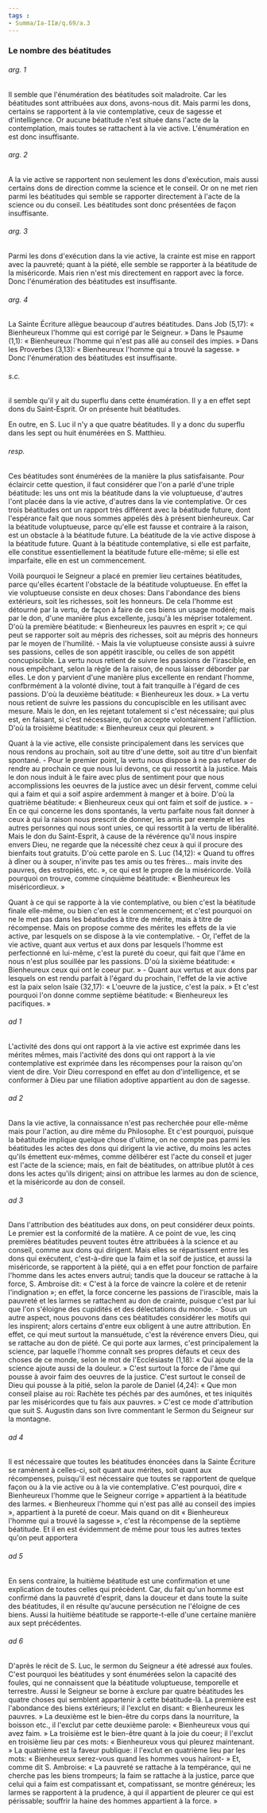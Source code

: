 ```yaml
---
tags : 
- Summa/Ia-IIæ/q.69/a.3
---
```


### Le nombre des béatitudes

###### arg. 1
Il semble que l'énumération des béatitudes soit maladroite. Car les béatitudes sont attribuées aux dons, avons-nous dit. Mais parmi les dons, certains se rapportent à la vie contemplative, ceux de sagesse et d'intelligence. Or aucune béatitude n'est située dans l'acte de la contemplation, mais toutes se rattachent à la vie active. L'énumération en est donc insuffisante. 

###### arg. 2
A la vie active se rapportent non seulement les dons d'exécution, mais aussi certains dons de direction comme la science et le conseil. Or on ne met rien parmi les béatitudes qui semble se rapporter directement à l'acte de la science ou du conseil. Les béatitudes sont donc présentées de façon insuffisante. 

###### arg. 3
Parmi les dons d'exécution dans la vie active, la crainte est mise en rapport avec la pauvreté; quant à la piété, elle semble se rapporter à la béatitude de la miséricorde. Mais rien n'est mis directement en rapport avec la force. Donc l'énumération des béatitudes est insuffisante. 

###### arg. 4
La Sainte Écriture allègue beaucoup d'autres béatitudes. Dans Job (5,17): « Bienheureux l'homme qui est corrigé par le Seigneur. » Dans le Psaume (1,1): « Bienheureux l'homme qui n'est pas allé au conseil des impies. » Dans les Proverbes (3,13): « Bienheureux l'homme qui a trouvé la sagesse. » Donc l'énumération des béatitudes est insuffisante. 

###### s.c.
il semble qu'il y ait du superflu dans cette énumération. Il y a en effet sept dons du Saint-Esprit. Or on présente huit béatitudes. 

En outre, en S. Luc il n'y a que quatre béatitudes. Il y a donc du superflu dans les sept ou huit énumérées en S. Matthieu. 

###### resp.
Ces béatitudes sont énumérées de la manière la plus satisfaisante. Pour éclaircir cette question, il faut considérer que l'on a parlé d'une triple béatitude: les uns ont mis la béatitude dans la vie voluptueuse, d'autres l'ont placée dans la vie active, d'autres dans la vie contemplative. Or ces trois béatitudes ont un rapport très différent avec la béatitude future, dont l'espérance fait que nous sommes appelés dès à présent bienheureux. Car la béatitude voluptueuse, parce qu'elle est fausse et contraire à la raison, est un obstacle à la béatitude future. La béatitude de la vie active dispose à la béatitude future. Quant à la béatitude contemplative, si elle est parfaite, elle constitue essentiellement la béatitude future elle-même; si elle est imparfaite, elle en est un commencement. 

Voilà pourquoi le Seigneur a placé en premier lieu certaines béatitudes, parce qu'elles écartent l'obstacle de la béatitude voluptueuse. En effet la vie voluptueuse consiste en deux choses: Dans l'abondance des biens extérieurs, soit les richesses, soit les honneurs. De cela l'homme est détourné par la vertu, de façon à faire de ces biens un usage modéré; mais par le don, d'une manière plus excellente, jusqu'à les mépriser totalement. D'où la première béatitude: « Bienheureux les pauvres en esprit »; ce qui peut se rapporter soit au mépris des richesses, soit au mépris des honneurs par le moyen de l'humilité. - Mais la vie voluptueuse consiste aussi à suivre ses passions, celles de son appétit irascible, ou celles de son appétit concupiscible. La vertu nous retient de suivre les passions de l'irascible, en nous empêchant, selon la règle de la raison, de nous laisser déborder par elles. Le don y parvient d'une manière plus excellente en rendant l'homme, confbrmément à la volonté divine, tout à fait tranquille à l'égard de ces passions. D'où la deuxième béatitude: « Bienheureux les doux. » La vertu nous retient de suivre les passions du concupiscible en les utilisant avec mesure. Mais le don, en les rejetant totalement si c'est nécessaire; qui plus est, en faisant, si c'est nécessaire, qu'on accepte volontairement l'aflliction. D'où la troisième béatitude: « Bienheureux ceux qui pleurent. » 

Quant à la vie active, elle consiste principalement dans les services que nous rendons au prochain, soit au titre d'une dette, soit au titre d'un bienfait spontané. - Pour le premier point, la vertu nous dispose à ne pas refuser de rendre au prochain ce que nous lui devons, ce qui ressortit à la justice. Mais le don nous induit à le faire avec plus de sentiment pour que nous accomplissions les oeuvres de la justice avec un désir fervent, comme celui qui a faim et qui a soif aspire ardemment à manger et à boire. D'où la quatrième béatitude: « Bienheureux ceux qui ont faim et soif de justice. » - En ce qui concerne les dons spontanés, la vertu parfaite nous fait donner à ceux à qui la raison nous prescrit de donner, les amis par exemple et les autres personnes qui nous sont unies, ce qui ressortit à la vertu de libéralité. Mais le don du Saint-Esprit, à cause de la révérence qu'il nous inspire envers Dieu, ne regarde que la nécessité chez ceux à qui il procure des bienfaits tout gratuits. D'où cette parole en S. Luc (14,12): « Quand tu offres à dîner ou à souper, n'invite pas tes amis ou tes frères... mais invite des pauvres, des estropiés, etc. », ce qui est le propre de la miséricorde. Voilà pourquoi on trouve, comme cinquième béatitude: « Bienheureux les miséricordieux. » 

Quant à ce qui se rapporte à la vie contemplative, ou bien c'est la béatitude finale elle-même, ou bien c'en est le commencement; et c'est pourquoi on ne le met pas dans les béatitudes à titre de mérite, mais à titre de récompense. Mais on propose comme des mérites les effets de la vie active, par lesquels on se dispose à la vie contemplative. - Or, l'effet de la vie active, quant aux vertus et aux dons par lesquels l'homme est perfectionné en lui-même, c'est la pureté du coeur, qui fait que l'âme en nous n'est plus souillée par les passions. D'où la sixième béatitude: « Bienheureux ceux qui ont le coeur pur. » - Quant aux vertus et aux dons par lesquels on est rendu parfait à l'égard du prochain, l'effet de la vie active est la paix selon Isaïe (32,17): « L'oeuvre de la justice, c'est la paix. » Et c'est pourquoi l'on donne comme septième béatitude: « Bienheureux les pacifiques. » 

###### ad 1
L'activité des dons qui ont rapport à la vie active est exprimée dans les mérites mêmes, mais l'activité des dons qui ont rapport à la vie contemplative est exprimée dans les récompenses pour la raison qu'on vient de dire. Voir Dieu correspond en effet au don d'intelligence, et se conformer à Dieu par une filiation adoptive appartient au don de sagesse. 

###### ad 2
Dans la vie active, la connaissance n'est pas recherchée pour elle-même mais pour l'action, au dire même du Philosophe. Et c'est pourquoi, puisque la béatitude implique quelque chose d'ultime, on ne compte pas parmi les béatitudes les actes des dons qui dirigent la vie active, du moins les actes qu'ils émettent eux-mêmes, comme délibérer est l'acte du conseil et juger est l'acte de la science; mais, en fait de béatitudes, on attribue plutôt à ces dons les actes qu'ils dirigent; ainsi on attribue les larmes au don de science, et la miséricorde au don de conseil. 

###### ad 3
Dans l'attribution des béatitudes aux dons, on peut considérer deux points. Le premier est la conformité de la matière. A ce point de vue, les cinq premières béatitudes peuvent toutes être attribuées à la science et au conseil, comme aux dons qui dirigent. Mais elles se répartissent entre les dons qui exécutent, c'est-à-dire que la faim et la soif de justice, et aussi la miséricorde, se rapportent à la piété, qui a en effet pour fonction de parfaire l'homme dans les actes envers autrui; tandis que la douceur se rattache à la force, S. Ambroise dit: « C'est à la force de vaincre la colère et de retenir l'indignation »; en effet, la force concerne les passions de l'irascible, mais la pauvreté et les larmes se rattachent au don de crainte, puisque c'est par lui que l'on s'éloigne des cupidités et des délectations du monde. - Sous un autre aspect, nous pouvons dans ces béatitudes considérer les motifs qui les inspirent; alors certains d'entre eux obligent à une autre attribution. En effet, ce qui meut surtout la mansuétude, c'est la révérence envers Dieu, qui se rattache au don de piété. Ce qui porte aux larmes, c'est principalement la science, par laquelle l'homme connaît ses propres défauts et ceux des choses de ce monde, selon le mot de l'Ecclésiaste (1,18): « Qui ajoute de la science ajoute aussi de la douleur. » C'est surtout la force de l'âme qui pousse à avoir faim des oeuvres de la justice. C'est surtout le conseil de Dieu qui pousse à la pitié, selon la parole de Daniel (4,24): « Que mon conseil plaise au roi: Rachète tes péchés par des aumônes, et tes iniquités par les miséricordes que tu fais aux pauvres. » C'est ce mode d'attribution que suit S. Augustin dans son livre commentant le Sermon du Seigneur sur la montagne. 

###### ad 4
Il est nécessaire que toutes les béatitudes énoncées dans la Sainte Écriture se ramènent à celles-ci, soit quant aux mérites, soit quant aux récompenses, puisqu'il est nécessaire que toutes se rapportent de quelque façon ou à la vie active ou à la vie contemplative. C'est pourquoi, dire « Bienheureux l'homme que le Seigneur corrige » appartient à la béatitude des larmes. « Bienheureux l'homme qui n'est pas allé au conseil des impies », appartient à la pureté de coeur. Mais quand on dit « Bienheureux l'homme qui a trouvé la sagesse », c'est la récompense de la septième béatitude. Et il en est évidemment de même pour tous les autres textes qu'on peut apportera 

###### ad 5
En sens contraire, la huitième béatitude est une confirmation et une explication de toutes celles qui précèdent. Car, du fait qu'un homme est confirmé dans la pauvreté d'esprit, dans la douceur et dans toute la suite des béatitudes, il en résulte qu'aucune persécution ne l'éloigne de ces biens. Aussi la huitième béatitude se rapporte-t-elle d'une certaine manière aux sept précédentes. 

###### ad 6
D'après le récit de S. Luc, le sermon du Seigneur a été adressé aux foules. C'est pourquoi les béatitudes y sont énumérées selon la capacité des foules, qui ne connaissent que la béatitude voluptueuse, temporelle et terrestre. Aussi le Seigneur se borne à exclure par quatre béatitudes les quatre choses qui semblent appartenir à cette béatitude-là. La première est l'abondance des biens extérieurs; il l'exclut en disant: « Bienheureux les pauvres. » La deuxième est le bien-être du corps dans la nourriture, la boisson etc., il l'exclut par cette deuxième parole: « Bienheureux vous qui avez faim. » La troisième est le bien-être quant à la joie du coeur; il l'exclut en troisième lieu par ces mots: « Bienheureux vous qui pleurez maintenant. » La quatrième est la faveur publique: il l'exclut en quatrième lieu par les mots: « Bienheureux serez-vous quand les hommes vous haïront- » Et, comme dit S. Ambroise: « La pauvreté se rattache à la tempérance, qui ne cherche pas les biens trompeurs; la faim se rattache à la justice, parce que celui qui a faim est compatissant et, compatissant, se montre généreux; les larmes se rapportent à la prudence, à qui il appartient de pleurer ce qui est périssable; souffrir la haine des hommes appartient à la force. » 

